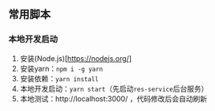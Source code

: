 ## 常用脚本

### 本地开发启动

1. 安装(Node.js)[https://nodejs.org/]
1. 安装yarn：`npm i -g yarn`
1. 安装依赖：`yarn install`
1. 本地开发启动：`yarn start`（先启动`res-service`后台服务）
1. 本地测试：http://localhost:3000/ ，代码修改后会自动刷新
